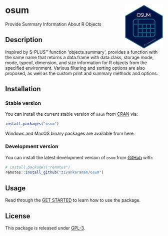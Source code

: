 # osum <a href="https://zivankaraman.github.io/osum/"><img src="man/figures/logo.png" align="right" height="140" alt="osum website" /></a>

Provide Summary Information About R Objects

## Description

Inspired by S-PLUS™ function 'objects.summary', provides a function with the 
same name that returns a data.frame with data class, storage mode, mode, typeof, dimension, and size 
information for R objects from the specified environment. Various filtering and sorting
options are also proposed, as well as the custom print and summary methods and options.

## Installation

### Stable version

You can install the current stable version of `osum` from [CRAN](https://cran.r-project.org/) via:

``` r
install.packages("osum")
```

Windows and MacOS binary packages are available from here.

### Development version

You can install the latest development version of `osum` from [GitHub](https://github.com/zivankaraman/osum) with:

``` r
# install.packages("remotes")
remotes::install_github("zivankaraman/osum")
```

## Usage

Read through the [GET STARTED](https://zivankaraman.github.io/osum/articles/osum.html) to learn how to use the package.

## License

This package is released under [GPL-3](https://cloud.r-project.org/web/licenses/GPL-3).
